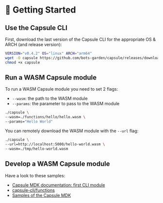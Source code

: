 # 🚀 Getting Started

## Use the Capsule CLI

First, download the last version of the Capsule CLI for the appropriate OS & ARCH (and release version):

```bash
VERSION="v0.4.2" OS="linux" ARCH="arm64"
wget -O capsule https://github.com/bots-garden/capsule/releases/download/${VERSION}/capsule-${VERSION}-${OS}-${ARCH}
chmod +x capsule
```

## Run a WASM Capsule module

To run a WASM Capsule module you need to set 2 flags:

- `--wasm`: the path to the WASM module
- `--params`: the parameter to pass to the WASM module

```bash
./capsule \
--wasm=./functions/hello/hello.wasm \
--params="Hello World"
```

You can remotely download  the WASM module with the `--url` flag:
```bash
./capsule \
--url=http://localhost:5000/hello-world.wasm \
--wasm=./tmp/hello-world.wasm 
```

## Develop a WASM Capsule module

Have a look to these samples:

- [Capsule MDK documentation: first CLI module](https://bots-garden.github.io/capsule-module-sdk/first-cli-module/)
- [capsule-cli/functions](https://github.com/bots-garden/capsule/tree/main/capsule-cli/functions)
- [Samples of the Capsule MDK](https://github.com/bots-garden/capsule-module-sdk/tree/main/samples)

